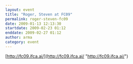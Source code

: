 ```yaml
---
layout: event
title: "Roger, Steven at FC09"
permalink: roger-steven-fc09
date: 2009-01-13 12:13:30
startdate: 2009-02-23 01:12
enddate: 2009-02-27 01:12
author: arma
category: event
---
```


[http://fc09.ifca.ai/](http://fc09.ifca.ai/ "http://fc09.ifca.ai/")

